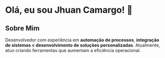 # Olá, eu sou Jhuan Camargo! 👋

## Sobre Mim
Desenvolvedor com experiência em **automação de processos**, **integração de sistemas** e **desenvolvimento de soluções personalizadas**.
Atualmente, atuo criando ferramentas que aumentam a eficiência operacional.
